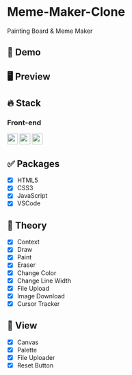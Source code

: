 # Meme-Maker-Clone
Painting Board & Meme Maker

## 🔗 Demo

## 🖥 Preview

## 🔥 Stack

### Front-end

<img height='25' src="https://img.shields.io/badge/HTML-E34F26?style=flat-square&logo=HTML5&logoColor=white"/> <img height='25' src="https://img.shields.io/badge/CSS-1572B6?style=flat-square&logo=CSS3&logoColor=white"/> <img height='25' src="https://img.shields.io/badge/JavaScript-F7DF1E?style=flat-square&logo=JavaScript&logoColor=white"/>


## ✅ Packages

- [x] HTML5
- [x] CSS3
- [x] JavaScript
- [x] VSCode

## 📖 Theory

- [x] Context
- [x] Draw
- [x] Paint
- [x] Eraser
- [x] Change Color
- [x] Change Line Width
- [x] File Upload
- [x] Image Download
- [x] Cursor Tracker

## 📱 View

- [x] Canvas
- [x] Palette
- [x] File Uploader
- [x] Reset Button
